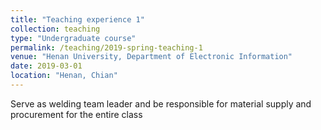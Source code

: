 ```yaml
---
title: "Teaching experience 1"
collection: teaching
type: "Undergraduate course"
permalink: /teaching/2019-spring-teaching-1
venue: "Henan University, Department of Electronic Information"
date: 2019-03-01 
location: "Henan, Chian"
---
```

Serve as welding team leader and be responsible for material supply and procurement for the entire class